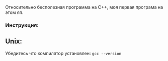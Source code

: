 Относительно бесполезная программа на С++, моя первая програма на этом яп.
### Инструкция:
 ## Unix:
   Убедитесь что компилятор установлен: `gcc --version`
